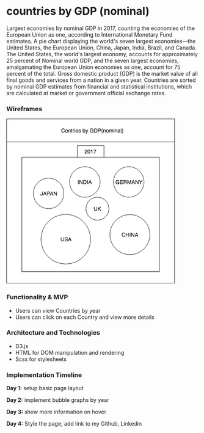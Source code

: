 # countries by GDP (nominal)

Largest economies by nominal GDP in 2017,
counting the economies of the European Union as one,
according to International Monetary Fund estimates.
A pie chart displaying the world's seven largest economies—the United States, the European Union, China, Japan, India, Brazil, and Canada.
The United States, the world's largest economy, accounts for approximately 25 percent of Nominal world GDP, and the seven largest economies, amalgamating the European Union economies as one, account for 75 percent of the total.
Gross domestic product (GDP) is the market value of all final goods and services from a nation in a given year. Countries are sorted by nominal GDP estimates from financial and statistical institutions, which are calculated at market or government official exchange rates.

### Wireframes

![Wireframe](https://github.com/achynaliev/countries_by_GDP/blob/master/wireframes/gdp.png)

### Functionality & MVP
* Users can view Countries by year
* Users can click on each Country and view more details

### Architecture and Technologies
*	D3.js
*	HTML for DOM manipulation and rendering
*	Scss for stylesheets

### Implementation Timeline

**Day 1:**
setup basic page layout

**Day 2:**
implement bubble graphs by year

**Day 3:**
show more information on hover

**Day 4:**
Style the page, add link to my Github, Linkedin
